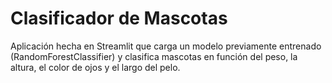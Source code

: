 # Clasificador de Mascotas

Aplicación hecha en Streamlit que carga un modelo previamente entrenado (RandomForestClassifier) y clasifica mascotas en función del peso, la altura, el color de ojos y el largo del pelo.